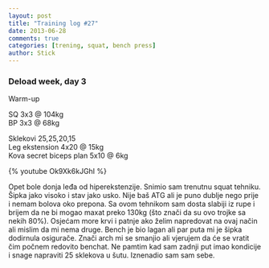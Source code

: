 ```yaml
---
layout: post
title: "Training log #27"
date: 2013-06-28
comments: true
categories: [trening, squat, bench press]
author: Stick
---
```


### Deload week, day 3

Warm-up  

SQ 3x3 @ 104kg  
BP 3x3 @ 68kg  

Sklekovi 25,25,20,15  
Leg ekstension 4x20 @ 15kg  
Kova secret biceps plan 5x10 @ 6kg  

{% youtube Ok9Xk6kJGhI %}  

Opet bole donja leđa od hiperekstenzije. Snimio sam trenutnu squat tehniku. Šipka jako visoko i stav jako usko. Nije baš ATG ali je puno dublje nego prije i nemam bolova oko prepona. Sa ovom tehnikom sam dosta slabiji iz rupe i brijem da ne bi mogao maxat preko 130kg (što znači da su ovo trojke sa nekih 80%). Osjećam more krvi i patnje ako želim napredovat na ovaj način ali mislim da mi nema druge. Bench je bio lagan ali par puta mi je šipka dodirnula osigurače. Znači arch mi se smanjio ali vjerujem da će se vratit čim počnem redovito benchat. Ne pamtim kad sam zadnji put imao kondicije i snage napraviti 25 sklekova u šutu. Iznenadio sam sam sebe. 

